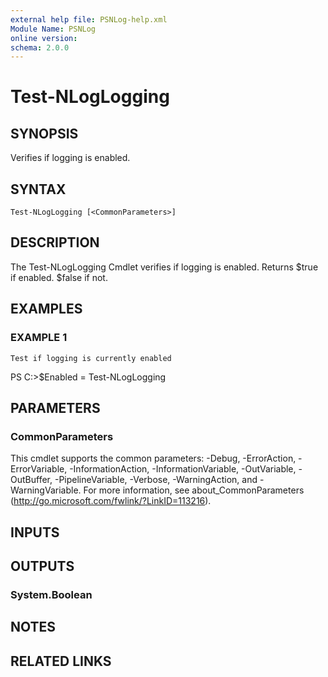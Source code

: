 ```yaml
---
external help file: PSNLog-help.xml
Module Name: PSNLog
online version:
schema: 2.0.0
---
```


# Test-NLogLogging

## SYNOPSIS
Verifies if logging is enabled.

## SYNTAX

```
Test-NLogLogging [<CommonParameters>]
```

## DESCRIPTION
The Test-NLogLogging Cmdlet verifies if logging is enabled.
Returns $true if enabled.
$false if not.

## EXAMPLES

### EXAMPLE 1
```
Test if logging is currently enabled
```

PS C:\>$Enabled = Test-NLogLogging

## PARAMETERS

### CommonParameters
This cmdlet supports the common parameters: -Debug, -ErrorAction, -ErrorVariable, -InformationAction, -InformationVariable, -OutVariable, -OutBuffer, -PipelineVariable, -Verbose, -WarningAction, and -WarningVariable.
For more information, see about_CommonParameters (http://go.microsoft.com/fwlink/?LinkID=113216).

## INPUTS

## OUTPUTS

### System.Boolean

## NOTES

## RELATED LINKS
